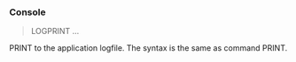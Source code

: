 ### Console

> LOGPRINT ...

PRINT to the application logfile. The syntax is the same as command PRINT.

